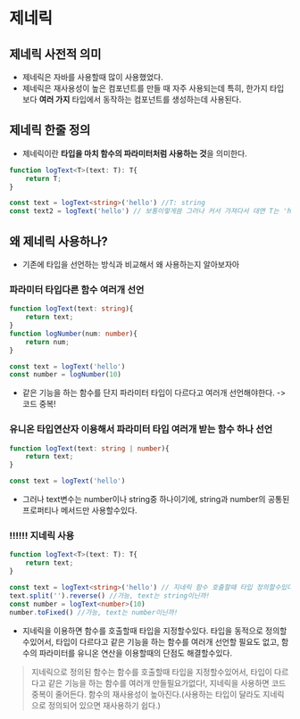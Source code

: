 # 제네릭

## 제네릭 사전적 의미
- 제네릭은 자바를 사용할때 많이 사용했었다.
- 제네릭은 재사용성이 높은 컴포넌트를 만들 때 자주 사용되는데 특히, 한가지 타입보다 **여러 가지** 타입에서 동작하는 컴포넌트를 생성하는데 사용된다.

## 제네릭 한줄 정의
- 제네릭이란 **타입을 마치 함수의 파라미터처럼 사용하는 것**을 의미한다.

```typescript
function logText<T>(text: T): T{
    return T;
}

const text = logText<string>('hello') //T: string
const text2 = logText('hello') // 보통이렇게씀 그러나 커서 가져다서 대면 T는 'hello'이다.
```

## 왜 제네릭 사용하나?
- 기존에 타입을 선언하는 방식과 비교해서 왜 사용하는지 알아보자아

### 파라미터 타입다른 함수 여러개 선언
```typescript
function logText(text: string){
    return text;
}
function logNumber(num: number){
    return num;
}

const text = logText('hello')
const number = logNumber(10)
```

- 같은 기능을 하는 함수를 단지 파라미터 타입이 다르다고 여러개 선언해야한다. -> 코드 중복!

### 유니온 타입연산자 이용해서 파라미터 타입 여러개 받는 함수 하나 선언
```typescript
function logText(text: string | number){
    return text;
}

const text = logText('hello')
```
- 그러나 text변수는 number이나 string중 하나이기에, string과 number의 공통된 프로퍼티나 메서드만 사용할수있다.

### !!!!!! 지네릭 사용
```typescript
function logText<T>(text: T): T{
    return text;
}

const text = logText<string>('hello') // 지네릭 함수 호출할때 타입 정의할수있다. 지네릭타입은 string!
text.split('').reverse() //가능, text는 string이닌까!
const number = logText<number>(10)
number.toFixed() //가능, text는 number이닌까!
```
- 지네릭을 이용하면 함수를 호출할때 타입을 지정할수있다. 타입을 동적으로 정의할수있어서, 타입이 다르다고 같은 기능을 하는 함수를 여러개 선언할 필요도 없고, 함수의 파라미터를 유니온 연산을 이용할때의 단점도 해결할수있다.

> 지네릭으로 정의된 함수는 함수를 호출할때 타입을 지정할수있어서, 타입이 다르다고 같은 기능을 하는 함수를 여러개 만들필요가없다!, 지네릭을 사용하면 코드중복이 줄어든다. 함수의 재사용성이 높아진다.(사용하는 타입이 달라도 지네릭으로 정의되어 있으면 재사용하기 쉽다.)